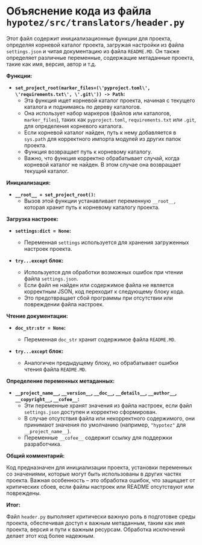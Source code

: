 # Объяснение кода из файла `hypotez/src/translators/header.py`

Этот файл содержит инициализационные функции для проекта, определяя корневой каталог проекта, загружая настройки из файла `settings.json` и читая документацию из файла `README.MD`.  Он также определяет различные переменные, содержащие метаданные проекта, такие как имя, версия, автор и т.д.

**Функции:**

* **`set_project_root(marker_files=(\'pyproject.toml\', \'requirements.txt\', \'.git\')) -> Path`:**
    * Эта функция ищет корневой каталог проекта, начиная с текущего каталога и поднимаясь по дереву каталогов.
    * Она использует набор маркеров (файлов или каталогов, `marker_files`), таких как `pyproject.toml`, `requirements.txt` или `.git`, для определения корневого каталога.
    * Если корневой каталог найден, путь к нему добавляется в `sys.path` для корректного импорта модулей из других папок проекта.
    * Функция возвращает путь к корневому каталогу.
    * Важно, что функция корректно обрабатывает случай, когда корневой каталог не найден. В этом случае она возвращает текущий каталог.

**Инициализация:**

* **`__root__ = set_project_root()`:**
    * Вызов этой функции устанавливает переменную `__root__`, которая хранит путь к корневому каталогу проекта.

**Загрузка настроек:**

* **`settings:dict = None`:**
    * Переменная `settings` используется для хранения загруженных настроек проекта.

* **`try...except` блок:**
    * Используется для обработки возможных ошибок при чтении файла `settings.json`.
    * Если файл не найден или содержимое файла не является корректным JSON, код переходит к следующему блоку кода.
    * Это предотвращает сбой программы при отсутствии или повреждении файла настроек.

**Чтение документации:**

* **`doc_str:str = None`:**
    * Переменная `doc_str` хранит содержимое файла `README.MD`.

* **`try...except` блок:**
    * Аналогичен предыдущему блоку, но обрабатывает ошибки чтения файла `README.MD`.

**Определение переменных метаданных:**

* **`__project_name__`, `__version__`, `__doc__`, `__details__`, `__author__`, `__copyright__`, `__cofee__`:**
    * Эти переменные хранят значения из файла настроек, если файл `settings.json` доступен и корректно сформирован.
    * В случае отсутствия файла или некорректного содержимого, они принимают значения по умолчанию (например, `"hypotez"` для `__project_name__`).
    * Переменные `__cofee__` содержит ссылку для поддержки разработчика.


**Общий комментарий:**

Код предназначен для инициализации проекта, установки переменных со значениями, которые могут быть использованы в других частях проекта.  Важная особенность – это обработка ошибок, что защищает от критических сбоев, если файлы настроек или README отсутствуют или повреждены.


**Итог:**

Файл `header.py` выполняет критически важную роль в подготовке среды проекта, обеспечивая доступ к важным метаданным, таким как имя проекта, версия и пути к важным ресурсам.  Обработка исключений делает этот код более надежным.